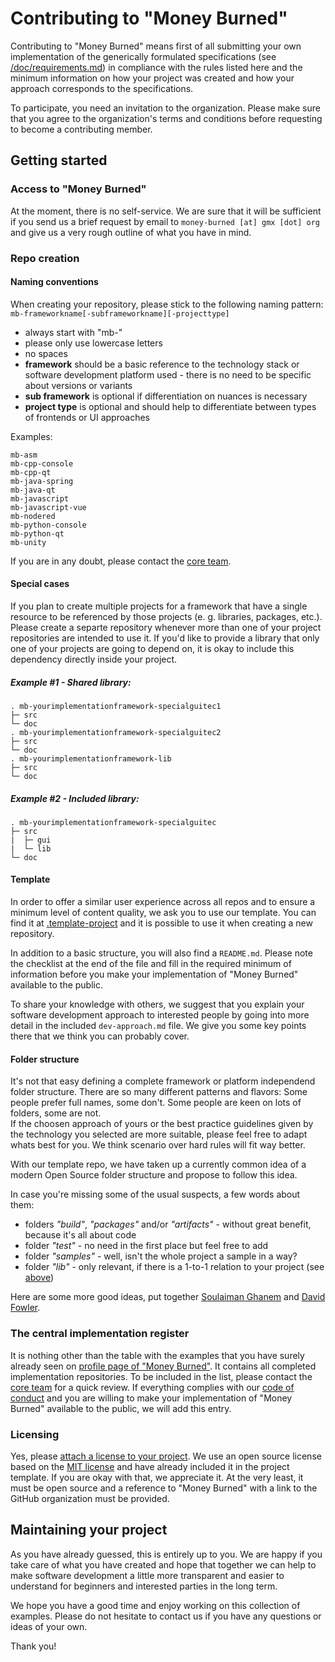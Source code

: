 # Contributing to "Money Burned"

Contributing to "Money Burned" means first of all submitting your own implementation of the generically formulated specifications (see [/doc/requirements.md](/doc/requirements.md)) in compliance with the rules listed here and the minimum information on how your project was created and how your approach corresponds to the specifications.  

To participate, you need an invitation to the organization. Please make sure that you agree to the organization's terms and conditions before requesting to become a contributing member.  

## Getting started

### Access to "Money Burned"

At the moment, there is no self-service. We are sure that it will be sufficient if you send us a brief request by email to `money-burned [at] gmx [dot] org` and give us a very rough outline of what you have in mind.  

### Repo creation 

#### Naming conventions

When creating your repository, please stick to the following naming pattern:  
`mb-frameworkname[-subframeworkname][-projecttype]`  

- always start with "mb-"
- please only use lowercase letters
- no spaces
- **framework** should be a basic reference to the technology stack or software development platform used - there is no need to be specific about versions or variants
- **sub framework** is optional if differentiation on nuances is necessary
- **project type** is optional and should help to differentiate between types of frontends or UI approaches

Examples:
```
mb-asm
mb-cpp-console
mb-cpp-qt
mb-java-spring
mb-java-qt
mb-javascript
mb-javascript-vue
mb-nodered
mb-python-console
mb-python-qt
mb-unity
```

If you are in any doubt, please contact the [core team](https://github.com/orgs/Money-Burned/teams/core).  

#### Special cases

If you plan to create multiple projects for a framework that have a single resource to be referenced by those projects (e. g. libraries, packages, etc.).  
Please create a separte repository whenever more than one of your project repositories are intended to use it. If you'd like to provide a library that only one of your projects are going to depend on, it is okay to include this dependency directly inside your project.  

##### Example #1 - Shared library:

```
. mb-yourimplementationframework-specialguitec1
├─ src
└─ doc
. mb-yourimplementationframework-specialguitec2
├─ src
└─ doc
. mb-yourimplementationframework-lib
├─ src
└─ doc
```

##### Example #2 - Included library:

```
. mb-yourimplementationframework-specialguitec
├─ src
|  ├─ gui
|  └─ lib
└─ doc
```

#### Template

In order to offer a similar user experience across all repos and to ensure a minimum level of content quality, we ask you to use our template. You can find it at [.template-project](https://github.com/Money-Burned/.template-project) and it is possible to use it when creating a new repository.  

In addition to a basic structure, you will also find a `README.md`. Please note the checklist at the end of the file and fill in the required minimum of information before you make your implementation of "Money Burned" available to the public.  

To share your knowledge with others, we suggest that you explain your software development approach to interested people by going into more detail in the included `dev-approach.md` file. We give you some key points there that we think you can probably cover.    

#### Folder structure

It's not that easy defining a complete framework or platform independend folder structure. There are so many different patterns and flavors: Some people prefer full names, some don't. Some people are keen on lots of folders, some are not.  
If the choosen approach of yours or the best practice guidelines given by the technology you selected are more suitable, please feel free to adapt whats best for you. We think scenario over hard rules will fit way better.  

With our template repo, we have taken up a currently common idea of a modern Open Source folder structure and propose to follow this idea.  

In case you're missing some of the usual suspects, a few words about them:

- folders _"build"_, _"packages"_ and/or _"artifacts"_ - without great benefit, because it's all about code
- folder _"test"_ - no need in the first place but feel free to add
- folder _"samples"_ - well, isn't the whole project a sample in a way?
- folder _"lib"_ - only relevant, if there is a 1-to-1 relation to your project (see [above](#special-cases))

Here are some more good ideas, put together [Soulaiman Ghanem](https://medium.com/code-factory-berlin/github-repository-structure-best-practices-248e6effc405) and [David Fowler](https://gist.github.com/davidfowl/ed7564297c61fe9ab814).  

### The central implementation register

It is nothing other than the table with the examples that you have surely already seen on [profile page of "Money Burned"](./profile/README.md). It contains all completed implementation repositories. To be included in the list, please contact the [core team](https://github.com/orgs/Money-Burned/teams/core) for a quick review. If everything complies with our [code of conduct](./CODE_OF_CONDUCT.md) and you are willing to make your implementation of "Money Burned" available to the public, we will add this entry.  

### Licensing

Yes, please [attach a license to your project](https://docs.github.com/en/repositories/managing-your-repositorys-settings-and-features/customizing-your-repository/licensing-a-repository). We use an open source license based on the [MIT license](https://en.wikipedia.org/wiki/MIT_License) and have already included it in the project template. If you are okay with that, we appreciate it. At the very least, it must be open source and a reference to "Money Burned" with a link to the GitHub organization must be provided.

## Maintaining your project

As you have already guessed, this is entirely up to you. We are happy if you take care of what you have created and hope that together we can help to make software development a little more transparent and easier to understand for beginners and interested parties in the long term.  

We hope you have a good time and enjoy working on this collection of examples. Please do not hesitate to contact us if you have any questions or ideas of your own.  

Thank you!  
